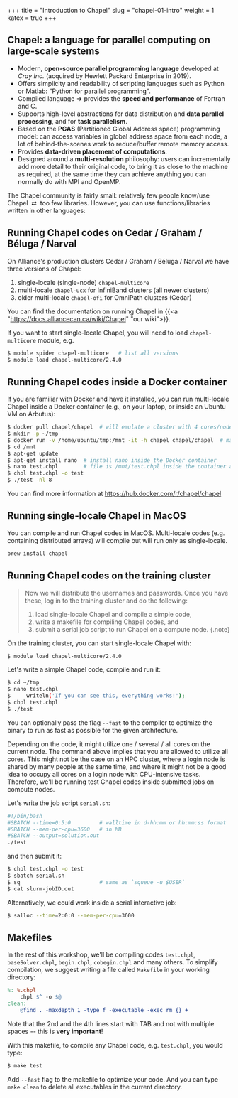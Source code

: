 +++
title = "Introduction to Chapel"
slug = "chapel-01-intro"
weight = 1
katex = true
+++

<!-- as productive as Python -->
<!-- as fast as Fortran -->
<!-- as portable as C -->
<!-- as scalabale as MPI -->
<!-- as fun as your favourite programming language -->

<!-- - lower-level task parallelism: create one task to do this, another task to do this -->
<!-- - higher-level data parallelism: for all elements in my array, distribute them this way -->

<!-- - library of standard domain maps provided by chapel -->
<!-- - users can write their own domain maps -->

## Chapel: a language for parallel computing on large-scale systems

- Modern, **open-source parallel programming language** developed at _Cray Inc._ (acquired by Hewlett Packard
  Enterprise in 2019).
- Offers simplicity and readability of scripting languages such as Python or Matlab: "Python for parallel
  programming".
- Compiled language $\Rightarrow$ provides the **speed and performance** of Fortran and C.
- Supports high-level abstractions for data distribution and **data parallel processing**, and for **task
  parallelism**.
- Based on the **PGAS** (Partitioned Global Address space) programming model: can access variables in global
  address space from each node, a lot of behind-the-scenes work to reduce/buffer remote memory access.
- Provides **data-driven placement of computations**.
  <!-- - allow users to express parallel computations in a natural, almost intuitive, manner -->
- Designed around a **multi-resolution** philosophy: users can incrementally add more detail to their original
  code, to bring it as close to the machine as required, at the same time they can achieve anything you can
  normally do with MPI and OpenMP.




<!-- - has its source code stored in text files with the extension `.chpl` -->

The Chapel community is fairly small: relatively few people know/use Chapel &nbsp;⇄&nbsp; too few
libraries. However, you can use functions/libraries written in other languages:

<!-- 1. Direct calls will always be serial. -->
<!-- 1. High-level Chapel parallel libraries can use C/F90/etc libraries underneath. -->
<!-- 1. A slowly growing base of parallel Chapel libraries. -->

<!-- {{< figure src="/img/threeParts.png" width=800px >}} -->

<!-- You can find the slides [here](../../files/chapel.pdf). -->

<!-- {{<note>}} In "Task parallelism" we will try to go as far as we can today, and we will resume on Day 2 where -->
<!-- we left off. {{</note>}} -->

<!-- {{<note>}} Try to do all exercises in the lessons. The solutions are linked from the course's front page: -->
<!-- please try not to look at them while working on the problems. {{</note>}} -->

## Running Chapel codes on Cedar / Graham / Béluga / Narval

On Alliance's production clusters Cedar / Graham / Béluga / Narval we have three versions of Chapel:

1. single-locale (single-node) `chapel-multicore`
2. multi-locale `chapel-ucx` for InfiniBand clusters (all newer clusters)
3. older multi-locale `chapel-ofi` for OmniPath clusters (Cedar)

You can find the documentation on running Chapel
in {{<a "https://docs.alliancecan.ca/wiki/Chapel" "our wiki">}}.

If you want to start single-locale Chapel, you will need to load `chapel-multicore` module, e.g.

```sh
$ module spider chapel-multicore   # list all versions
$ module load chapel-multicore/2.4.0
```

<!-- Since multi-locale Chapel includes a parallel launcher for the right interconnect type, there is no single -->
<!-- Chapel module for all cluster architectures. -->

## Running Chapel codes inside a Docker container

If you are familiar with Docker and have it installed, you can run multi-locale Chapel inside a Docker
container (e.g., on your laptop, or inside an Ubuntu VM on Arbutus):

```sh
$ docker pull chapel/chapel  # will emulate a cluster with 4 cores/node
$ mkdir -p ~/tmp
$ docker run -v /home/ubuntu/tmp:/mnt -it -h chapel chapel/chapel  # map host's ~/tmp to container's /mnt
$ cd /mnt
$ apt-get update
$ apt-get install nano  # install nano inside the Docker container
$ nano test.chpl        # file is /mnt/test.chpl inside the container and ~ubuntu/tmp/test.chpl on the host VM
$ chpl test.chpl -o test
$ ./test -nl 8
```

You can find more information at https://hub.docker.com/r/chapel/chapel

## Running single-locale Chapel in MacOS

You can compile and run Chapel codes in MacOS. Multi-locale codes (e.g. containing distributed arrays) will
compile but will run only as single-locale.

```sh
brew install chapel
```

## Running Chapel codes on the training cluster

> Now we will distribute the usernames and passwords. Once you have these, log in to the training
> cluster and do the following:
> 1. load single-locale Chapel and compile a simple code,
> 2. write a makefile for compiling Chapel codes, and
> 3. submit a serial job script to run Chapel on a compute node.
{.note}

<!-- Depending on where our training cluster is deployed, its Chapel setup might (or not) be different from the -->
<!-- production clusters. -->

On the training cluster, you can start single-locale Chapel with:

<!-- ```sh -->
<!-- $ module load arch/avx2 gcc/9.3.0 chapel-multicore -->
<!-- ``` -->

```sh
$ module load chapel-multicore/2.4.0
```

<!-- or -->
<!-- ```sh -->
<!-- source /project/def-sponsor00/shared/syncHPC/startSingleLocale.sh -->
<!-- ``` -->

Let's write a simple Chapel code, compile and run it:

```sh
$ cd ~/tmp
$ nano test.chpl
$     writeln('If you can see this, everything works!');
$ chpl test.chpl
$ ./test
```

You can optionally pass the flag `--fast` to the compiler to optimize the binary to run as fast as possible
for the given architecture.

<!-- Chapel was designed from scratch as a new programming language. It is an imperative language with its own
-->
<!-- syntax (with elements similar to C) that we must know before introducing the parallel programming -->
<!-- concepts. -->

<!-- In this lesson we will learn the basic elements and syntax of the language; then we will study **_task -->
<!-- parallelism_**, the first level of parallelism in Chapel, and finally we will use parallel data -->
<!-- structures and **_data parallelism_**, which is the higher level of abstraction, in parallel programming, -->
<!-- offered by Chapel. -->

Depending on the code, it might utilize one / several / all cores on the current node. The command above
implies that you are allowed to utilize all cores. This might not be the case on an HPC cluster, where a login
node is shared by many people at the same time, and where it might not be a good idea to occupy all cores on a
login node with CPU-intensive tasks. Therefore, we'll be running test Chapel codes inside submitted jobs on
compute nodes.

Let's write the job script `serial.sh`:

```sh
#!/bin/bash
#SBATCH --time=0:5:0         # walltime in d-hh:mm or hh:mm:ss format
#SBATCH --mem-per-cpu=3600   # in MB
#SBATCH --output=solution.out
./test
```

and then submit it:

```sh
$ chpl test.chpl -o test
$ sbatch serial.sh
$ sq                         # same as `squeue -u $USER`
$ cat slurm-jobID.out
```

Alternatively, we could work inside a serial interactive job:

```sh
$ salloc --time=2:0:0 --mem-per-cpu=3600
```

<!-- Note that on the training cluster we have: -->

<!-- - the login node with 16 "p"-type cores and 32GB memory, -->
<!-- - 8 compute nodes with 16 "c"-type cores and 60GB memory each, for the total of 128 cores. -->

<!-- {{<note>}} -->
<!-- Even though each node effectively has 3GB of memory, we highly recommend to use `--mem-per-cpu=1000` (and -->
<!-- not more) throughout this workshop. Some memory is being used for the operating system, drivers, system -->
<!-- utilities, MPI buffers and the like. Unfortunately, unlike the production clusters, the training cluster does -->
<!-- not have safeguards when its nodes run out of memory, shutting down some system utilities and leading to -->
<!-- inability to run parallel jobs. The cluster will rebuild itself within few hours, but unfortunately asking for -->
<!-- too much memory might leave it unable to run parallel jobs during the workshop. -->
<!-- {{</note>}} -->

## Makefiles

In the rest of this workshop, we'll be compiling codes `test.chpl`, `baseSolver.chpl`, `begin.chpl`,
`cobegin.chpl` and many others. To simplify compilation, we suggest writing a file called `Makefile` in your
working directory:

```makefile
%: %.chpl
	chpl $^ -o $@
clean:
	@find . -maxdepth 1 -type f -executable -exec rm {} +
```

Note that the 2nd and the 4th lines start with TAB and not with multiple spaces -- this is **very important**!

With this makefile, to compile any Chapel code, e.g. `test.chpl`, you would type:

```sh
$ make test
```

Add `--fast` flag to the makefile to optimize your code. And you can type `make clean` to delete all
executables in the current directory.
